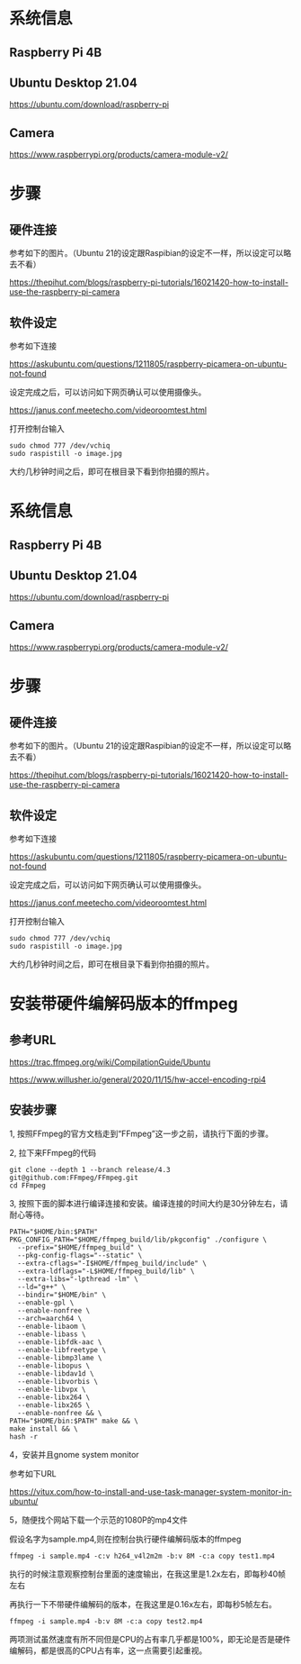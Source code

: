 # 系统信息
## Raspberry Pi 4B

## Ubuntu Desktop 21.04

https://ubuntu.com/download/raspberry-pi

## Camera

https://www.raspberrypi.org/products/camera-module-v2/

# 步骤

## 硬件连接

参考如下的图片。（Ubuntu 21的设定跟Raspibian的设定不一样，所以设定可以略去不看）

https://thepihut.com/blogs/raspberry-pi-tutorials/16021420-how-to-install-use-the-raspberry-pi-camera

## 软件设定

参考如下连接

https://askubuntu.com/questions/1211805/raspberry-picamera-on-ubuntu-not-found

设定完成之后，可以访问如下网页确认可以使用摄像头。

https://janus.conf.meetecho.com/videoroomtest.html

打开控制台输入
```
sudo chmod 777 /dev/vchiq
sudo raspistill -o image.jpg
```
大约几秒钟时间之后，即可在根目录下看到你拍摄的照片。
# 系统信息
## Raspberry Pi 4B

## Ubuntu Desktop 21.04

https://ubuntu.com/download/raspberry-pi

## Camera

https://www.raspberrypi.org/products/camera-module-v2/

# 步骤

## 硬件连接

参考如下的图片。（Ubuntu 21的设定跟Raspibian的设定不一样，所以设定可以略去不看）

https://thepihut.com/blogs/raspberry-pi-tutorials/16021420-how-to-install-use-the-raspberry-pi-camera

## 软件设定

参考如下连接

https://askubuntu.com/questions/1211805/raspberry-picamera-on-ubuntu-not-found

设定完成之后，可以访问如下网页确认可以使用摄像头。

https://janus.conf.meetecho.com/videoroomtest.html

打开控制台输入
```
sudo chmod 777 /dev/vchiq
sudo raspistill -o image.jpg
```
大约几秒钟时间之后，即可在根目录下看到你拍摄的照片。

# 安装带硬件编解码版本的ffmpeg

## 参考URL

https://trac.ffmpeg.org/wiki/CompilationGuide/Ubuntu

https://www.willusher.io/general/2020/11/15/hw-accel-encoding-rpi4

## 安装步骤

1, 按照FFmpeg的官方文档走到“FFmpeg”这一步之前，请执行下面的步骤。

2, 拉下来FFmpeg的代码

```
git clone --depth 1 --branch release/4.3 git@github.com:FFmpeg/FFmpeg.git
cd FFmpeg
```
3, 按照下面的脚本进行编译连接和安装。编译连接的时间大约是30分钟左右，请耐心等待。
```
PATH="$HOME/bin:$PATH" PKG_CONFIG_PATH="$HOME/ffmpeg_build/lib/pkgconfig" ./configure \
  --prefix="$HOME/ffmpeg_build" \
  --pkg-config-flags="--static" \
  --extra-cflags="-I$HOME/ffmpeg_build/include" \
  --extra-ldflags="-L$HOME/ffmpeg_build/lib" \
  --extra-libs="-lpthread -lm" \
  --ld="g++" \
  --bindir="$HOME/bin" \
  --enable-gpl \
  --enable-nonfree \
  --arch=aarch64 \
  --enable-libaom \
  --enable-libass \
  --enable-libfdk-aac \
  --enable-libfreetype \
  --enable-libmp3lame \
  --enable-libopus \
  --enable-libdav1d \
  --enable-libvorbis \
  --enable-libvpx \
  --enable-libx264 \
  --enable-libx265 \
  --enable-nonfree && \
PATH="$HOME/bin:$PATH" make && \
make install && \
hash -r
```
4，安装并且gnome system monitor

参考如下URL

https://vitux.com/how-to-install-and-use-task-manager-system-monitor-in-ubuntu/

5，随便找个网站下载一个示范的1080P的mp4文件

假设名字为sample.mp4,则在控制台执行硬件编解码版本的ffmpeg

```
ffmpeg -i sample.mp4 -c:v h264_v4l2m2m -b:v 8M -c:a copy test1.mp4
```

执行的时候注意观察控制台里面的速度输出，在我这里是1.2x左右，即每秒40帧左右

再执行一下不带硬件编解码的版本，在我这里是0.16x左右，即每秒5帧左右。

```
ffmpeg -i sample.mp4 -b:v 8M -c:a copy test2.mp4
```

两项测试虽然速度有所不同但是CPU的占有率几乎都是100%，即无论是否是硬件编解码，都是很高的CPU占有率，这一点需要引起重视。
